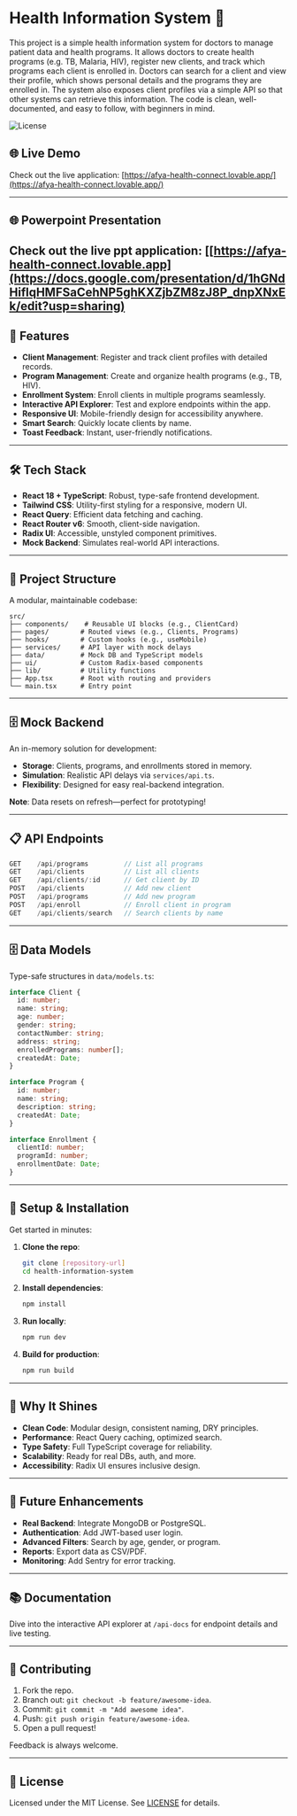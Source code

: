 # Health Information System 🏥

This project is a simple health information system for doctors to manage patient data and health programs. It allows doctors to create health programs (e.g. TB, Malaria, HIV), register new clients, and track which programs each client is enrolled in. Doctors can search for a client and view their profile, which shows personal details and the programs they are enrolled in. The system also exposes client profiles via a simple API so that other systems can retrieve this information. The code is clean, well-documented, and easy to follow, with beginners in mind.


![License](https://img.shields.io/badge/license-MIT-blue)

## 🌐 Live Demo

Check out the live application: [https://afya-health-connect.lovable.app/](https://afya-health-connect.lovable.app/)

---

## 🌐 Powerpoint Presentation

Check out the live ppt application: [[https://afya-health-connect.lovable.app](https://docs.google.com/presentation/d/1hGNdHiflqHMFSaCehNP5ghKXZjbZM8zJ8P_dnpXNxEk/edit?usp=sharing)
---


## 🚀 Features

- **Client Management**: Register and track client profiles with detailed records.
- **Program Management**: Create and organize health programs (e.g., TB, HIV).
- **Enrollment System**: Enroll clients in multiple programs seamlessly.
- **Interactive API Explorer**: Test and explore endpoints within the app.
- **Responsive UI**: Mobile-friendly design for accessibility anywhere.
- **Smart Search**: Quickly locate clients by name.
- **Toast Feedback**: Instant, user-friendly notifications.

---

## 🛠️ Tech Stack

- **React 18 + TypeScript**: Robust, type-safe frontend development.
- **Tailwind CSS**: Utility-first styling for a responsive, modern UI.
- **React Query**: Efficient data fetching and caching.
- **React Router v6**: Smooth, client-side navigation.
- **Radix UI**: Accessible, unstyled component primitives.
- **Mock Backend**: Simulates real-world API interactions.

---

## 📂 Project Structure

A modular, maintainable codebase:

```
src/
├── components/    # Reusable UI blocks (e.g., ClientCard)
├── pages/        # Routed views (e.g., Clients, Programs)
├── hooks/        # Custom hooks (e.g., useMobile)
├── services/     # API layer with mock delays
├── data/         # Mock DB and TypeScript models
├── ui/           # Custom Radix-based components
├── lib/          # Utility functions
├── App.tsx       # Root with routing and providers
└── main.tsx      # Entry point
```

---

## 🗄️ Mock Backend

An in-memory solution for development:

- **Storage**: Clients, programs, and enrollments stored in memory.
- **Simulation**: Realistic API delays via `services/api.ts`.
- **Flexibility**: Designed for easy real-backend integration.

**Note**: Data resets on refresh—perfect for prototyping!

---

## 📋 API Endpoints

```typescript
GET    /api/programs         // List all programs
GET    /api/clients          // List all clients
GET    /api/clients/:id      // Get client by ID
POST   /api/clients          // Add new client
POST   /api/programs         // Add new program
POST   /api/enroll           // Enroll client in program
GET    /api/clients/search   // Search clients by name
```

---

## 🗄️ Data Models

Type-safe structures in `data/models.ts`:

```typescript
interface Client {
  id: number;
  name: string;
  age: number;
  gender: string;
  contactNumber: string;
  address: string;
  enrolledPrograms: number[];
  createdAt: Date;
}

interface Program {
  id: number;
  name: string;
  description: string;
  createdAt: Date;
}

interface Enrollment {
  clientId: number;
  programId: number;
  enrollmentDate: Date;
}
```

---

## 🔧 Setup & Installation

Get started in minutes:

1. **Clone the repo**:
   ```bash
   git clone [repository-url]
   cd health-information-system
   ```
2. **Install dependencies**:
   ```bash
   npm install
   ```
3. **Run locally**:
   ```bash
   npm run dev
   ```
4. **Build for production**:
   ```bash
   npm run build
   ```

---

## 🌟 Why It Shines

- **Clean Code**: Modular design, consistent naming, DRY principles.
- **Performance**: React Query caching, optimized search.
- **Type Safety**: Full TypeScript coverage for reliability.
- **Scalability**: Ready for real DBs, auth, and more.
- **Accessibility**: Radix UI ensures inclusive design.

---

## 🔄 Future Enhancements

- **Real Backend**: Integrate MongoDB or PostgreSQL.
- **Authentication**: Add JWT-based user login.
- **Advanced Filters**: Search by age, gender, or program.
- **Reports**: Export data as CSV/PDF.
- **Monitoring**: Add Sentry for error tracking.

---

## 📚 Documentation

Dive into the interactive API explorer at `/api-docs` for endpoint details and live testing.

---

## 🤝 Contributing

1. Fork the repo.
2. Branch out: `git checkout -b feature/awesome-idea`.
3. Commit: `git commit -m "Add awesome idea"`.
4. Push: `git push origin feature/awesome-idea`.
5. Open a pull request!

Feedback is always welcome.

---

## 📝 License

Licensed under the MIT License. See [LICENSE](LICENSE) for details.
